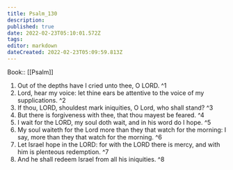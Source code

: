 ```yaml
---
title: Psalm_130
description: 
published: true
date: 2022-02-23T05:10:01.572Z
tags: 
editor: markdown
dateCreated: 2022-02-23T05:09:59.813Z
---
```


 Book:: [[Psalm]]
 1. Out of the depths have I cried unto thee, O LORD. ^1
 2. Lord, hear my voice: let thine ears be attentive to the voice of my supplications. ^2
 3. If thou, LORD, shouldest mark iniquities, O Lord, who shall stand? ^3
 4. But there is forgiveness with thee, that thou mayest be feared. ^4
 5. I wait for the LORD, my soul doth wait, and in his word do I hope. ^5
 6. My soul waiteth for the Lord more than they that watch for the morning: I say, more than they that watch for the morning. ^6
 7. Let Israel hope in the LORD: for with the LORD there is mercy, and with him is plenteous redemption. ^7
 8. And he shall redeem Israel from all his iniquities. ^8
